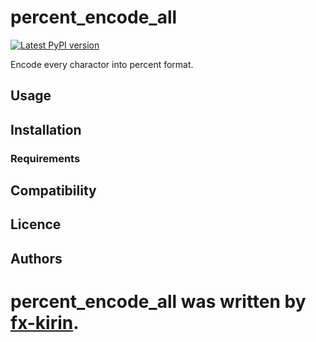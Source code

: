 # percent_encode_all

[![Latest PyPI version](https://img.shields.io/pypi/v/package_name.svg)](https://pypi.python.org/pypi/percent_encode_all)

Encode every charactor into percent format.

## Usage

## Installation

### Requirements

## Compatibility

## Licence

## Authors

# percent_encode_all was written by [fx-kirin](fx.kirin@gmail.com).
